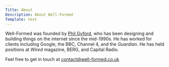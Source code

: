 ```yaml
---
Title: About
Description: About Well-Formed
Template: text
---
```


<p>Well-Formed was founded by <a href="https://www.gyford.com/">Phil Gyford</a>, who has been designing and building things on the internet since the mid-1990s. He has worked for clients including Google, the BBC, Channel 4, and the <cite>Guardian</cite>. He has held positions at <cite>Wired</cite> magazine, BERG, and Capital Radio.</p>

<p>Feel free to get in touch at <a href="mailto:contact@well-formed.co.uk">contact@well-formed.co.uk</a></p>
